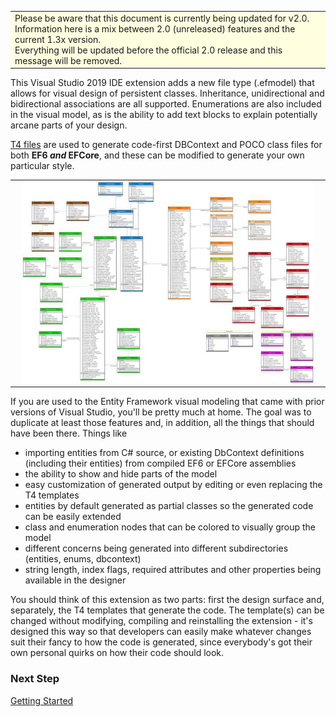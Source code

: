 <!--# Entity Framework Visual Designer

### Entity Framework visual design surface and code-first code generation for EF6, EFCore and beyond.
-->

<table width="100%"><tr><td align="left" width="100%" style="background-color: lightyellow">
Please be aware that this document is currently being updated for v2.0. 
Information here is a mix between 2.0 (unreleased) features and the current 1.3x version.<br/>
Everything will be updated before the official 2.0 release and this message will be removed.
</td></tr></table>

This Visual Studio 2019 IDE extension adds a new file type (.efmodel) that allows for visual 
design of persistent classes. Inheritance, unidirectional and bidirectional associations are all 
supported. Enumerations are also included in the visual model, as is the ability to add text 
blocks to explain potentially arcane parts of your design. 

[T4 files](https://docs.microsoft.com/en-us/visualstudio/modeling/writing-a-t4-text-template?view=vs-2019) are used to generate code-first DBContext and POCO class files for both **EF6 _and_ EFCore**, 
and these can be modified to generate your own particular style.

<table width="100%"><tr><td align="center" width="100%">
<img src="images/Designer.jpg" width="95%"/>
</td></tr></table>

If you are used to the Entity Framework visual modeling that came with prior versions of 
Visual Studio, you'll be pretty much at home. The goal was to duplicate at least those features 
and, in addition, all the things that should have been there. Things like

*   importing entities from C# source, or existing DbContext definitions (including their entities) from compiled EF6 or EFCore assemblies
*   the ability to show and hide parts of the model
*   easy customization of generated output by editing or even replacing the T4 templates
*   entities by default generated as partial classes so the generated code can be easily extended
*   class and enumeration nodes that can be colored to visually group the model
*   different concerns being generated into different subdirectories (entities, enums, dbcontext)
*   string length, index flags, required attributes and other properties being available in the designer

You should think of this extension as two parts: first the design surface and, separately, the 
T4 templates that generate the code. The template(s) can be changed without modifying, compiling 
and reinstalling the extension - it's designed this way so that developers can easily make 
whatever changes suit their fancy to how the code is generated, since everybody's got their own 
personal quirks on how their code should look.

### Next Step 
[Getting Started](Getting-Started)
